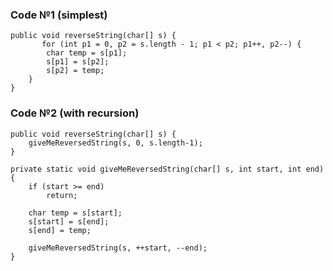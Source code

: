 ### Code №1 (simplest)

    public void reverseString(char[] s) {
           for (int p1 = 0, p2 = s.length - 1; p1 < p2; p1++, p2--) {
            char temp = s[p1];
            s[p1] = s[p2];
            s[p2] = temp;
        }
    }

### Code №2 (with recursion)

    public void reverseString(char[] s) {
        giveMeReversedString(s, 0, s.length-1);
    }
    
    private static void giveMeReversedString(char[] s, int start, int end) {
        if (start >= end)
            return;
        
        char temp = s[start];
        s[start] = s[end];
        s[end] = temp;
        
        giveMeReversedString(s, ++start, --end);
    }

